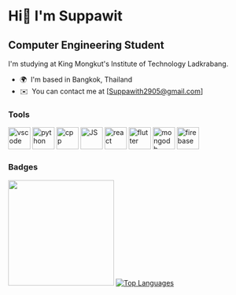 Hi👋 I'm Suppawit 
===============================

Computer Engineering Student
----------------------------

I'm studying at King Mongkut's Institute of Technology Ladkrabang.

* 🌍  I'm based in Bangkok, Thailand
* ✉️  You can contact me at [Suppawith2905@gmail.com]

### Tools
<p align="left">
  <img src="https://cdn.jsdelivr.net/gh/devicons/devicon/icons/vscode/vscode-original.svg" alt="vscode" width="45" height="45"/>
  <img src="https://cdn4.iconfinder.com/data/icons/logos-and-brands/512/267_Python_logo-512.png" alt="python" width="45" height="45"/>
  <img src="https://raw.githubusercontent.com/danielcranney/readme-generator/main/public/icons/skills/cplusplus-colored.svg" alt="cpp" width="45" height="45"/>
  <img src="https://cdn2.iconfinder.com/data/icons/designer-skills/128/code-programming-javascript-software-develop-command-language-512.png" alt="JS" width="45" height="45"/>
  <img src="https://cdn0.iconfinder.com/data/icons/logos-brands-in-colors/128/react_color-512.png" alt="react" width="45" height="45"/>
  <img src="https://cdn-images-1.medium.com/max/1200/1*5-aoK8IBmXve5whBQM90GA.png" alt="flutter" width="45" height="45"/>
  <img src="https://miro.medium.com/v2/resize:fit:512/1*doAg1_fMQKWFoub-6gwUiQ.png" alt="mongodb" width="45" height="45"/>
  <img src="https://cdn4.iconfinder.com/data/icons/google-i-o-2016/512/google_firebase-2-512.png" alt="firebase" width="45" height="45"/>
</p>

### Badges

<a href="https://github.com/wannabuu" align="left"><img src="https://github-readme-stats.vercel.app/api?username=wannabuu&show_icons=true&hide_border=true&theme=transparent" height="215" /></a>
<a href="https://github.com/wannabuu" align="left"><img src="https://github-readme-stats.vercel.app/api/top-langs/?username=wannabuu&layout=donut&text_color=417E87&bg_color=ffffff00&title_color=006AFF&hide_border=true&locale=en&custom_title=Top%20%Languages" alt="Top Languages" /></a>


<!--
**wannabuu/wannabuu** is a ✨ _special_ ✨ repository because its `README.md` (this file) appears on your GitHub profile.

Here are some ideas to get you started:

- 🔭 I’m currently working on ...
- 🌱 I’m currently learning ...
- 👯 I’m looking to collaborate on ...
- 🤔 I’m looking for help with ...
- 💬 Ask me about ...
- 📫 How to reach me: ...
- 😄 Pronouns: ...
- ⚡ Fun fact: ...
-->
